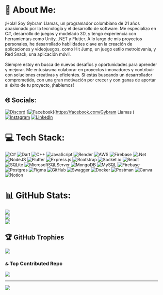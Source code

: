 # 💫 About Me:
¡Hola! Soy Gybram Llamas, un programador colombiano de 21 años apasionado por la tecnología y el desarrollo de software. Me especializo en C#, desarrollo de juegos y modelado 3D, y tengo experiencia con herramientas como Unity, .NET y Flutter. A lo largo de mis proyectos personales, he desarrollado habilidades clave en la creación de aplicaciones y videojuegos, como Hit Jump, un juego estilo metroidvania, y Red Snack, una aplicación móvil.<br><br>Siempre estoy en busca de nuevos desafíos y oportunidades para aprender y mejorar. Me entusiasma colaborar en proyectos innovadores y contribuir con soluciones creativas y eficientes. Si estás buscando un desarrollador comprometido, con una gran motivación por crecer y con ganas de aportar al éxito de tu proyecto, ¡hablemos!


## 🌐 Socials:
[![Discord](https://img.shields.io/badge/Discord-%237289DA.svg?logo=discord&logoColor=white)](https://discord.gg/GPplay#2988) [![Facebook](https://img.shields.io/badge/Facebook-%231877F2.svg?logo=Facebook&logoColor=white)](https://facebook.com/Gybram Llamas ) [![Instagram](https://img.shields.io/badge/Instagram-%23E4405F.svg?logo=Instagram&logoColor=white)](https://instagram.com/gybram02) [![LinkedIn](https://img.shields.io/badge/LinkedIn-%230077B5.svg?logo=linkedin&logoColor=white)](https://linkedin.com/in/gybram) 

# 💻 Tech Stack:
![C#](https://img.shields.io/badge/c%23-%23239120.svg?style=for-the-badge&logo=csharp&logoColor=white) ![Dart](https://img.shields.io/badge/dart-%230175C2.svg?style=for-the-badge&logo=dart&logoColor=white) ![C++](https://img.shields.io/badge/c++-%2300599C.svg?style=for-the-badge&logo=c%2B%2B&logoColor=white) ![JavaScript](https://img.shields.io/badge/javascript-%23323330.svg?style=for-the-badge&logo=javascript&logoColor=%23F7DF1E) ![Render](https://img.shields.io/badge/Render-%46E3B7.svg?style=for-the-badge&logo=render&logoColor=white) ![AWS](https://img.shields.io/badge/AWS-%23FF9900.svg?style=for-the-badge&logo=amazon-aws&logoColor=white) ![Firebase](https://img.shields.io/badge/firebase-%23039BE5.svg?style=for-the-badge&logo=firebase) ![.Net](https://img.shields.io/badge/.NET-5C2D91?style=for-the-badge&logo=.net&logoColor=white) ![NodeJS](https://img.shields.io/badge/node.js-6DA55F?style=for-the-badge&logo=node.js&logoColor=white) ![Flutter](https://img.shields.io/badge/Flutter-%2302569B.svg?style=for-the-badge&logo=Flutter&logoColor=white) ![Express.js](https://img.shields.io/badge/express.js-%23404d59.svg?style=for-the-badge&logo=express&logoColor=%2361DAFB) ![Bootstrap](https://img.shields.io/badge/bootstrap-%238511FA.svg?style=for-the-badge&logo=bootstrap&logoColor=white) ![Socket.io](https://img.shields.io/badge/Socket.io-black?style=for-the-badge&logo=socket.io&badgeColor=010101) ![React](https://img.shields.io/badge/react-%2320232a.svg?style=for-the-badge&logo=react&logoColor=%2361DAFB) ![SQLite](https://img.shields.io/badge/sqlite-%2307405e.svg?style=for-the-badge&logo=sqlite&logoColor=white) ![MicrosoftSQLServer](https://img.shields.io/badge/Microsoft%20SQL%20Server-CC2927?style=for-the-badge&logo=microsoft%20sql%20server&logoColor=white) ![MongoDB](https://img.shields.io/badge/MongoDB-%234ea94b.svg?style=for-the-badge&logo=mongodb&logoColor=white) ![MySQL](https://img.shields.io/badge/mysql-4479A1.svg?style=for-the-badge&logo=mysql&logoColor=white) ![Firebase](https://img.shields.io/badge/firebase-a08021?style=for-the-badge&logo=firebase&logoColor=ffcd34) ![Postgres](https://img.shields.io/badge/postgres-%23316192.svg?style=for-the-badge&logo=postgresql&logoColor=white) ![Figma](https://img.shields.io/badge/figma-%23F24E1E.svg?style=for-the-badge&logo=figma&logoColor=white) ![GitHub](https://img.shields.io/badge/github-%23121011.svg?style=for-the-badge&logo=github&logoColor=white) ![Swagger](https://img.shields.io/badge/-Swagger-%23Clojure?style=for-the-badge&logo=swagger&logoColor=white) ![Docker](https://img.shields.io/badge/docker-%230db7ed.svg?style=for-the-badge&logo=docker&logoColor=white) ![Postman](https://img.shields.io/badge/Postman-FF6C37?style=for-the-badge&logo=postman&logoColor=white) ![Canva](https://img.shields.io/badge/Canva-%2300C4CC.svg?style=for-the-badge&logo=Canva&logoColor=white) ![Notion](https://img.shields.io/badge/Notion-%23000000.svg?style=for-the-badge&logo=notion&logoColor=white)
# 📊 GitHub Stats:
![](https://github-readme-stats.vercel.app/api?username=GPplay&theme=tokyonight&hide_border=false&include_all_commits=false&count_private=false)<br/>
![](https://github-readme-streak-stats.herokuapp.com/?user=GPplay&theme=tokyonight&hide_border=false)<br/>
![](https://github-readme-stats.vercel.app/api/top-langs/?username=GPplay&theme=tokyonight&hide_border=false&include_all_commits=false&count_private=false&layout=compact)

## 🏆 GitHub Trophies
![](https://github-profile-trophy.vercel.app/?username=GPplay&theme=dark&no-frame=false&no-bg=true&margin-w=4)

### 🔝 Top Contributed Repo
![](https://github-contributor-stats.vercel.app/api?username=GPplay&limit=5&theme=dark&combine_all_yearly_contributions=true)

---
[![](https://visitcount.itsvg.in/api?id=GPplay&icon=0&color=0)](https://visitcount.itsvg.in)

<!-- Proudly created with GPRM ( https://gprm.itsvg.in ) -->
